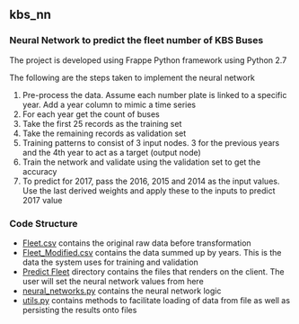 ## kbs_nn

### Neural Network to predict the fleet number of KBS Buses

The project is developed using Frappe Python framework using Python 2.7

The following are the steps taken to implement the neural network

1. Pre-process the data. Assume each number plate is linked to a specific year. Add a year column to mimic a time series
1. For each year get the count of buses
1. Take the first 25 records as the training set
1. Take the remaining records as validation set
1. Training patterns to consist of 3 input nodes. 3 for the previous years and the 4th year to act as a target (output node)
1. Train the network and validate using the validation set to get the accuracy
1. To predict for 2017, pass the 2016, 2015 and 2014 as the input values. Use the last derived weights and apply these to the inputs to predict 2017 value

### Code Structure

* [Fleet.csv](data/content/fleet.csv) contains the original raw data before transformation
* [Fleet_Modified.csv](data/content/fleet_modified.csv) contains the data summed up by years. This is the data the system uses for training and validation
* [Predict Fleet](kbs_nn/kbs_nn/doctype/predict_fleet/) directory contains the files that renders on the client. The user will set the neural network values from here
* [neural_networks.py](kbs_nn/neural_network.py) contains the neural network logic
* [utils.py](kbs_nn/utils.py) contains methods to facilitate loading of data from file as well as persisting the results onto files